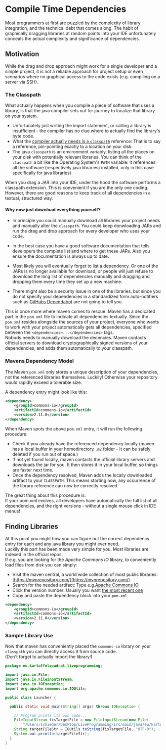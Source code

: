 # Compile Time Dependencies

Most programmers at first are puzzled by the complexity of library integration, and the technical debt that comes along. The habit of graphically dragging libraries at random points into your IDE unfortunately conceals the actual complexity and significance of dependencies.

## Motivation

While the drag and drop approach might work for a single developer and a simple project, it is not a reliable approach for project setup or even scenarios where no graphical access to the code exists (e.g. compiling on a server via SSH).

### The Classpath

What actually happens when you compile a piece of software that uses a library, is that the java compiler sets out for journey to localize that library on your system.

 * Unfortunately just writing the import statement, or calling a library is insufficient - the compiler has no clue where to actually find the library's byte code.
 * What the [compiler actually needs is a ```classpath```](https://stackoverflow.com/a/2396759) reference: That is to say a reference, pin-pointing exactly to a location on your disk.
 * The java ```classpath``` is an environment variably, listing all the places on your disk with potentially relevant libraries. You can think of the ```classpath``` a bit like the Operating System's ```PATH``` variable: It references all the software (respectively java libraries) installed, only in this case specifically for java libraries)

When you drag a JAR into your IDE, under the hood the software performs a classpath extension. This is convenient if you are the only one coding. However, there are good reasons to keep track of all dependencies in a textual, structured way.

#### Why now just download everything yourself?

 * In principle you could manually download all libraries your project needs and manually alter the ```classpath```. You could keep donwloading JARs and run the drag and drop approach for every developer who uses your code.

 * In the best case you have a good software documentation that tells developers the complete list and where to get these JARs. Also you ensure the documentation is always up to date.

 * Most likely you will eventually forget to list a dependency. Or one of the JARs is no longer available for download, or people will just refuse to download the long list of dependencies manually and dragging and dropping them every time they set up a new machine.

 * There might also be a security issue in one of the libraries, but since you do not specify your dependencies in a standardized form auto-notifiers such as [GitHubs Dependabot](https://github.com/dependabot) are not going to tell you.

This is once more where maven comes to rescue. Maven has a dedicated part in the ```pom.xml``` file to indicate all dependencies textually. Since the ```pom.xml``` resides alongside the sources of your project, everyone who wants to work with your project automatically gets all dependencies, specified between the ```<dependencies>...</dependencies>``` tags.  
Nobody needs to manually download the decencies. Maven contacts official servers to download cryptographically signed versions of your dependencies, and adds them automatically to your classpath.

### Mavens Dependency Model

The Maven ```pom.xml``` only stores a unique description of your dependencies, not the referenced libraries themselves. Luckily! Otherwise your repository would rapidly exceed a tolerable size.

A dependency entry might look like this:  

```xml
<dependency>
    <groupId>commons-io</groupId>
    <artifactId>commons-io</artifactId>
    <version>2.11.0</version>
</dependency>
```

When Maven spots the above ```pom.xml``` entry, it will run the following procedure:

 * Check if you already have the referenced dependency locally (maven has a local buffer in your homedirectory ```.m2``` folder - It can be safely deleted if you run out of space.)
 * If not yet found locally, maven contacts the official library servers and downloads the jar for you. It then stores it in your local buffer, so things are faster next time.
 * Once the dependency resolved, Maven adds the locally downloaded artifact to your ```CLASSPATH```. This means starting now, any occurrence of the library reference can now be correctly resolved.

The great thing about this procedure is:  
If your pom.xml evolves, all developers have automatically the full list of all dependencies, and the right versions - without a single mouse click in IDE menus!

## Finding Libraries

At this point you might how you can figure out the correct dependency entry for each and any java library you might ever need.  
Luckily this part has been made very simple for you. Most libraries are indexed in the official repos:  
If e.g. you are looking for the *Apache Commons IO* library, to conveniently load files from disk you can simply:

 * Visit the maven central, a world wide collection of most public libraries: [https://mvnrepository.com/](https://mvnrepository.com/)
 * Search for the needed artifact: Type e.g.[Apache Commons IO](https://mvnrepository.com/artifact/commons-io/commons-io)
 * Click the version number:  Usually you want [the most recent one](https://mvnrepository.com/artifact/commons-io/commons-io/2.11.0)
 * Copy and paste the dependency block into your ```pom.xml```  
```xml
<dependency>
    <groupId>commons-io</groupId>
    <artifactId>commons-io</artifactId>
    <version>2.11.0</version>
</dependency>
```

### Sample Library Use

Now that maven has conveniently placed the ```commons-io``` library on your ```classpath``` you can directly access it from source code.  
(Don't forget to actually import the library!)

```java
package eu.kartoffelquadrat.liveprogramming;

import java.io.File;
import java.io.FileInputStream;
import java.io.IOException;
import org.apache.commons.io.IOUtils;

public class Launcher {

  public static void main(String[] args) throws IOException {

    // Program prints its own code...
    FileInputStream fisTargetFile = new FileInputStream(new File(
        "/Users/schieder/Desktop/LiveProgramming/src/main/java/eu/kartoffelquadrat/liveprogramming/Launcher.java"));
    String targetFileStr = IOUtils.toString(fisTargetFile, "UTF-8");
    System.out.println(targetFileStr);
  }
}
```
